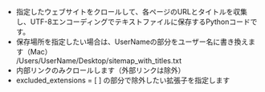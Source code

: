 * 指定したウェブサイトをクロールして、各ページのURLとタイトルを収集し、UTF-8エンコーディングでテキストファイルに保存するPythonコードです。
* 保存場所を指定したい場合は、UserNameの部分をユーザー名に書き換えます（Mac）  
/Users/UserName/Desktop/sitemap_with_titles.txt
* 内部リンクのみクロールします（外部リンクは除外）
* excluded_extensions = [ ] の部分で除外したい拡張子を指定します
